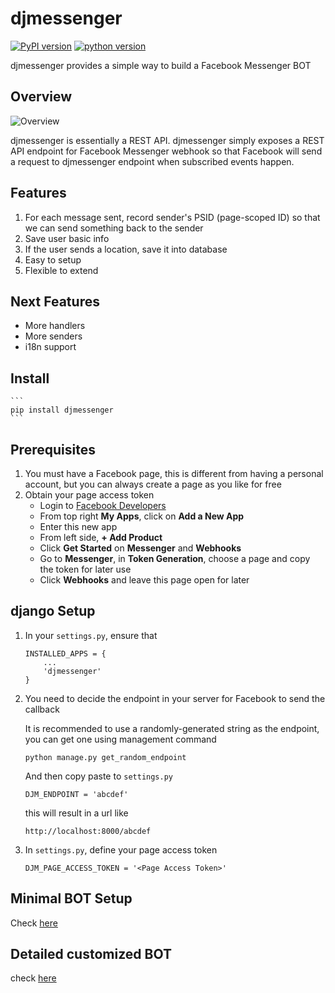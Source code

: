 # djmessenger

[![PyPI version](https://badge.fury.io/py/djmessenger.svg)](https://badge.fury.io/py/djmessenger)
[![python version](https://img.shields.io/badge/python-3.4-brightgreen.svg)]()

djmessenger provides a simple way to build a Facebook Messenger BOT

## Overview

![Overview](https://www.lucidchart.com/publicSegments/view/75d4b7e2-b509-4a06-a7b9-7273b1cc4cf5/image.png)

djmessenger is essentially a REST API. djmessenger simply exposes a REST API
endpoint for Facebook Messenger webhook so that Facebook will send a 
request to djmessenger endpoint when subscribed events happen. 

## Features

1. For each message sent, record sender's PSID (page-scoped ID) so that
   we can send something back to the sender
2. Save user basic info
3. If the user sends a location, save it into database
5. Easy to setup
6. Flexible to extend

## Next Features

- More handlers
- More senders
- i18n support

## Install

    ```
    pip install djmessenger
    ```

## Prerequisites

1. You must have a Facebook page, this is different from having a personal account, but you can always create a page as you like for free
2. Obtain your page access token
    - Login to [Facebook Developers](https://developers.facebook.com)
    - From top right **My Apps**, click on **Add a New App**
    - Enter this new app
    - From left side, **+ Add Product**
    - Click **Get Started** on **Messenger** and **Webhooks**
    - Go to **Messenger**, in **Token Generation**, choose a page and copy the token for later use
    - Click **Webhooks** and leave this page open for later

## django Setup

1. In your `settings.py`, ensure that

    ```
    INSTALLED_APPS = {
        ...
        'djmessenger'
    }
    ```

2. You need to decide the endpoint in your server for Facebook to send the callback

    It is recommended to use a randomly-generated string as the endpoint, you can get one using management command
    
    ```
    python manage.py get_random_endpoint
    ```
    
    And then copy paste to `settings.py` 
     
    ```
    DJM_ENDPOINT = 'abcdef'
    ```
    
    this will result in a url like
    
    `http://localhost:8000/abcdef`

3. In `settings.py`, define your page access token

    ```
    DJM_PAGE_ACCESS_TOKEN = '<Page Access Token>'
    ```
    
## Minimal BOT Setup

Check [here](https://github.com/ifanchu/djmessenger/wiki/Minimal-BOT-Setup)

## Detailed customized BOT

check [here](https://github.com/ifanchu/djmessenger/wiki/Customized-BOT-Showcase)
